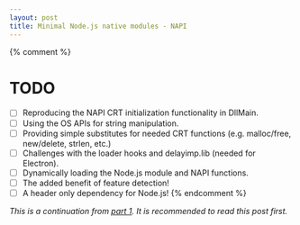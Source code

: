 ```yaml
---
layout: post
title: Minimal Node.js native modules - NAPI
---
```


{% comment %}
# TODO

  - [ ] Reproducing the NAPI CRT initialization functionality in DllMain.
  - [ ] Using the OS APIs for string manipulation.
  - [ ] Providing simple substitutes for needed CRT functions (e.g. malloc/free, new/delete, strlen, etc.)
  - [ ] Challenges with the loader hooks and delayimp.lib (needed for Electron).
  - [ ] Dynamically loading the Node.js module and NAPI functions.
  - [ ] The added benefit of feature detection!
  - [ ] A header only dependency for Node.js!
{% endcomment %}

_This is a continuation from [part 1](/2019/02/08/minimal-nodejs.html). It is recommended to read this
post first._

